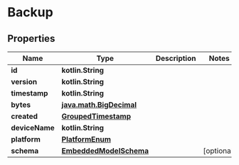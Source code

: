 
# Backup

## Properties
Name | Type | Description | Notes
------------ | ------------- | ------------- | -------------
**id** | **kotlin.String** |  | 
**version** | **kotlin.String** |  | 
**timestamp** | **kotlin.String** |  | 
**bytes** | [**java.math.BigDecimal**](java.math.BigDecimal) |  | 
**created** | [**GroupedTimestamp**](GroupedTimestamp) |  | 
**deviceName** | **kotlin.String** |  | 
**platform** | [**PlatformEnum**](PlatformEnum) |  | 
**schema** | [**EmbeddedModelSchema**](EmbeddedModelSchema) |  |  [optional]



